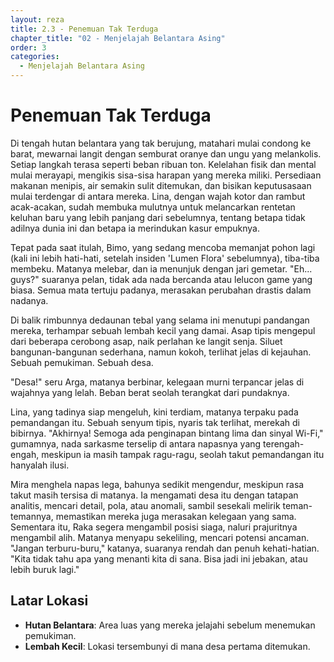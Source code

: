 ```yaml
---
layout: reza
title: 2.3 - Penemuan Tak Terduga
chapter_title: "02 - Menjelajah Belantara Asing"
order: 3
categories:
  - Menjelajah Belantara Asing
---
```

# Penemuan Tak Terduga

Di tengah hutan belantara yang tak berujung, matahari mulai condong ke barat, mewarnai langit dengan semburat oranye dan ungu yang melankolis. Setiap langkah terasa seperti beban ribuan ton. Kelelahan fisik dan mental mulai merayapi, mengikis sisa-sisa harapan yang mereka miliki. Persediaan makanan menipis, air semakin sulit ditemukan, dan bisikan keputusasaan mulai terdengar di antara mereka. Lina, dengan wajah kotor dan rambut acak-acakan, sudah membuka mulutnya untuk melancarkan rentetan keluhan baru yang lebih panjang dari sebelumnya, tentang betapa tidak adilnya dunia ini dan betapa ia merindukan kasur empuknya.

Tepat pada saat itulah, Bimo, yang sedang mencoba memanjat pohon lagi (kali ini lebih hati-hati, setelah insiden 'Lumen Flora' sebelumnya), tiba-tiba membeku. Matanya melebar, dan ia menunjuk dengan jari gemetar. "Eh... guys?" suaranya pelan, tidak ada nada bercanda atau lelucon game yang biasa. Semua mata tertuju padanya, merasakan perubahan drastis dalam nadanya.

Di balik rimbunnya dedaunan tebal yang selama ini menutupi pandangan mereka, terhampar sebuah lembah kecil yang damai. Asap tipis mengepul dari beberapa cerobong asap, naik perlahan ke langit senja. Siluet bangunan-bangunan sederhana, namun kokoh, terlihat jelas di kejauhan. Sebuah pemukiman. Sebuah desa.

"Desa!" seru Arga, matanya berbinar, kelegaan murni terpancar jelas di wajahnya yang lelah. Beban berat seolah terangkat dari pundaknya.

Lina, yang tadinya siap mengeluh, kini terdiam, matanya terpaku pada pemandangan itu. Sebuah senyum tipis, nyaris tak terlihat, merekah di bibirnya. "Akhirnya! Semoga ada penginapan bintang lima dan sinyal Wi-Fi," gumamnya, nada sarkasme terselip di antara napasnya yang terengah-engah, meskipun ia masih tampak ragu-ragu, seolah takut pemandangan itu hanyalah ilusi.

Mira menghela napas lega, bahunya sedikit mengendur, meskipun rasa takut masih tersisa di matanya. Ia mengamati desa itu dengan tatapan analitis, mencari detail, pola, atau anomali, sambil sesekali melirik teman-temannya, memastikan mereka juga merasakan kelegaan yang sama. Sementara itu, Raka segera mengambil posisi siaga, naluri prajuritnya mengambil alih. Matanya menyapu sekeliling, mencari potensi ancaman. "Jangan terburu-buru," katanya, suaranya rendah dan penuh kehati-hatian. "Kita tidak tahu apa yang menanti kita di sana. Bisa jadi ini jebakan, atau lebih buruk lagi."

## Latar Lokasi

*   **Hutan Belantara**: Area luas yang mereka jelajahi sebelum menemukan pemukiman.
*   **Lembah Kecil**: Lokasi tersembunyi di mana desa pertama ditemukan.